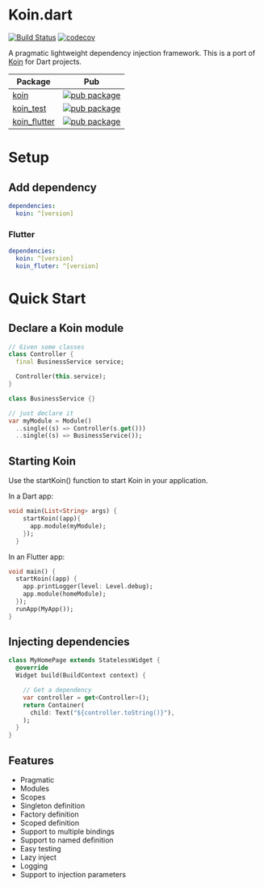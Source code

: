 # Koin.dart

[![Build Status](https://travis-ci.org/pbissonho/koin.dart.svg?branch=master)](https://travis-ci.org/pbissonho/koin.dart)
[![codecov](https://codecov.io/gh/pbissonho/koin.dart/branch/master/graph/badge.svg)](https://codecov.io/gh/pbissonho/koin.dart)


A pragmatic lightweight dependency injection framework. This is a port of [Koin](https://github.com/InsertKoinIO/koin) for Dart projects.

| Package                                                                            | Pub                                                                                                    |
| ---------------------------------------------------------------------------------- | ------------------------------------------------------------------------------------------------------ |
| [koin](https://github.com/pbissonho/koin.dart/tree/master/packages/koin)                 | [![pub package](https://img.shields.io/pub/v/koin.svg)](https://pub.dev/packages/koin)                 |
| [koin_test](https://github.com/pbissonho/koin.dart/tree/master/packages/koin_test)       | [![pub package](https://img.shields.io/pub/v/koin_test.svg)](https://pub.dev/packages/koin_test)       |
| [koin_flutter](https://github.com/pbissonho/koin.dart/tree/master/packages/koin_flutter) | [![pub package](https://img.shields.io/pub/v/koin_flutter.svg)](https://pub.dev/packages/koin_flutte) |


# Setup

## Add dependency

```yaml
dependencies:
  koin: ^[version]
```
### Flutter

```yaml
dependencies:
  koin: ^[version]
  koin_fluter: ^[version]
```

# Quick Start

## Declare a Koin module

```dart
// Given some classes 
class Controller {
  final BusinessService service;

  Controller(this.service);
}

class BusinessService {}

// just declare it
var myModule = Module()
  ..single((s) => Controller(s.get()))
  ..single((s) => BusinessService());
```

## Starting Koin

Use the startKoin() function to start Koin in your application.

In a Dart app:

```dart
void main(List<String> args) {
    startKoin((app){
      app.module(myModule);
    });
  }
```

In an Flutter app:

```dart
void main() {
  startKoin((app) {
    app.printLogger(level: Level.debug);
    app.module(homeModule);
  });
  runApp(MyApp());
}
```

## Injecting dependencies
```dart
class MyHomePage extends StatelessWidget {
  @override
  Widget build(BuildContext context) {

    // Get a dependency
    var controller = get<Controller>();
    return Container(
      child: Text("${controller.toString()}"),
    );
  }
}
```


## Features

- Pragmatic
- Modules
- Scopes
- Singleton definition
- Factory definition
- Scoped definition
- Support to multiple bindings
- Support to named definition
- Easy testing
- Lazy inject
- Logging
- Support to injection parameters




